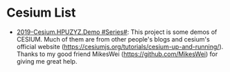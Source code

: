 # Cesium List

- [2019-Cesium.HPUZYZ.Demo #Series#](https://github.com/YanzheZhang/Cesium.HPUZYZ.Demo): This project is some demos of CESIUM. Much of them are from other people's blogs and cesium's official website (https://cesiumjs.org/tutorials/cesium-up-and-running/). Thanks to my good friend MikesWei (https://github.com/MikesWei) for giving me great help.
